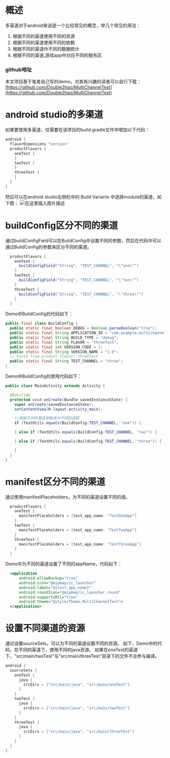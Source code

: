 # 概述
多渠道对于android来说是一个比较常见的概念，举几个常见的用法：
1. 根据不同的渠道使用不同的资源
1. 根据不同的渠道使用不同的依赖
2. 根据不同的渠道作不同的数据统计
3. 根据不同的渠道,游戏app中对应不同的服务区

### github地址
本文项目基于笔者自己写的demo，对其有兴趣的读者可以自行下载：
[https://github.com/Double2hao/MultiChannelTest](https://github.com/Double2hao/MultiChannelTest)

# android studio的多渠道
如果要使用多渠道，仅需要在该项目的build.gradle文件中增加以下代码：
```groovy
android {
  flavorDimensions "version"
  productFlavors {
    oneTest {
    }
    twoTest {
    }
    threeTest {
    }
  }
}
```

然后可以在android studio左侧栏中的 Build Variants 中选择module的渠道，如下图：
![在这里插入图片描述](https://img-blog.csdnimg.cn/20210408205551616.jpg?x-oss-process=image/watermark,type_ZmFuZ3poZW5naGVpdGk,shadow_10,text_aHR0cHM6Ly9ibG9nLmNzZG4ubmV0L0RvdWJsZTJoYW8=,size_16,color_FFFFFF,t_70)

# buildConfig区分不同的渠道
通过buildConfigField可以在BuildConfig中设置不同的参数，然后在代码中可以通过BuildConfig的参数来区分不同的渠道。
```groovy
  productFlavors {
    oneTest {
      buildConfigField("String", "TEST_CHANNEL", "\"one\"")
    }
    twoTest {
      buildConfigField("String", "TEST_CHANNEL", "\"two\"")
    }
    threeTest {
      buildConfigField("String", "TEST_CHANNEL", "\"three\"")
    }
  }
```
Demo中BuildConfig的代码如下：
```java
public final class BuildConfig {
  public static final boolean DEBUG = Boolean.parseBoolean("true");
  public static final String APPLICATION_ID = "com.example.multichanneltest";
  public static final String BUILD_TYPE = "debug";
  public static final String FLAVOR = "threeTest";
  public static final int VERSION_CODE = 1;
  public static final String VERSION_NAME = "1.0";
  // Field from product flavor: threeTest
  public static final String TEST_CHANNEL = "three";
}
```
Demo中BuildConfig的使用代码如下：
```java
public class MainActivity extends Activity {

  @Override
  protected void onCreate(Bundle savedInstanceState) {
    super.onCreate(savedInstanceState);
    setContentView(R.layout.activity_main);

    //根据不同的渠道参数来作不同的逻辑
    if (TextUtils.equals(BuildConfig.TEST_CHANNEL, "one")) {

    } else if (TextUtils.equals(BuildConfig.TEST_CHANNEL, "two")) {

    } else if (TextUtils.equals(BuildConfig.TEST_CHANNEL, "three")) {

    }
  }
}
```

# manifest区分不同的渠道
通过使用manifestPlaceholders，为不同的渠道设置不同的值。
```groovy
  productFlavors {
    oneTest {
      manifestPlaceholders = [test_app_name: "TestOneApp"]
    }
    twoTest {
      manifestPlaceholders = [test_app_name: "TestTwoApp"]
    }
    threeTest {
      manifestPlaceholders = [test_app_name: "TestThreeApp"]
    }
  }
```

Demo中为不同的渠道设置了不同的appName，代码如下：
```xml
  <application
      android:allowBackup="true"
      android:icon="@mipmap/ic_launcher"
      android:label="${test_app_name}"
      android:roundIcon="@mipmap/ic_launcher_round"
      android:supportsRtl="true"
      android:theme="@style/Theme.MultiChannelTest">
  </application>
```

# 设置不同渠道的资源
通过设置sourceSets，可以为不同的渠道设置不同的资源。
如下，Demo中的代码，在不同的渠道下，使用不同的java资源。
如果在oneTest的渠道下，"src/main/twoTest"与"src/main/threeTest"目录下的文件不会参与编译。
```groovy
android {
  sourceSets {
    oneTest {
      java {
        srcDirs = ["src/main/java", "src/main/oneTest"]
      }
    }
    twoTest {
      java {
        srcDirs = ["src/main/java", "src/main/twoTest"]
      }
    }
    threeTest {
      java {
        srcDirs = ["src/main/java", "src/main/threeTest"]
      }
    }
  }
}
```